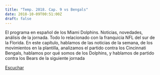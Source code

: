 ```yaml
---
title: "Temp. 2018. Cap. 9 vs Bengals"
date: 2018-10-09T00:51:00Z
draft: false
---
```


El programa en español de los Miami Dolphins. Noticias, novedades, análisis de la jornada.
Todo lo relacionado con la franquicia NFL del sur de la Florida.
En este capítulo, hablamos de las noticias de la semana, de los movimientos en la plantilla, analizamos el partido contra los Cincinnati Bengals, hablamos por qué somos de los Dolphins, y hablamos de partido contra los Bears de la siguiente jornada

[Escuchar](https://www.ivoox.com/temp-2018-cap-9-vs-bengals-audios-mp3_rf_29171053_1.html)

